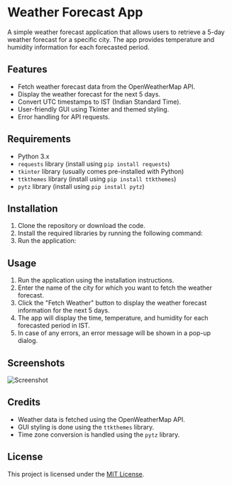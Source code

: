 # Weather Forecast App

A simple weather forecast application that allows users to retrieve a 5-day weather forecast for a specific city. The app provides temperature and humidity information for each forecasted period.

## Features

- Fetch weather forecast data from the OpenWeatherMap API.
- Display the weather forecast for the next 5 days.
- Convert UTC timestamps to IST (Indian Standard Time).
- User-friendly GUI using Tkinter and themed styling.
- Error handling for API requests.

## Requirements

- Python 3.x
- `requests` library (install using `pip install requests`)
- `tkinter` library (usually comes pre-installed with Python)
- `ttkthemes` library (install using `pip install ttkthemes`)
- `pytz` library (install using `pip install pytz`)

## Installation

1. Clone the repository or download the code.
2. Install the required libraries by running the following command:
3. Run the application:

## Usage

1. Run the application using the installation instructions.
2. Enter the name of the city for which you want to fetch the weather forecast.
3. Click the "Fetch Weather" button to display the weather forecast information for the next 5 days.
4. The app will display the time, temperature, and humidity for each forecasted period in IST.
5. In case of any errors, an error message will be shown in a pop-up dialog.

## Screenshots

![Screenshot](weather.png)

## Credits

- Weather data is fetched using the OpenWeatherMap API.
- GUI styling is done using the `ttkthemes` library.
- Time zone conversion is handled using the `pytz` library.

## License

This project is licensed under the [MIT License](LICENSE).
